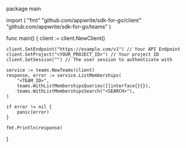 package main

import (
    "fmt"
    "github.com/appwrite/sdk-for-go/client"
    "github.com/appwrite/sdk-for-go/teams"
)

func main() {
    client := client.NewClient()

    client.SetEndpoint("https://example.com/v1") // Your API Endpoint
    client.SetProject("<YOUR_PROJECT_ID>") // Your project ID
    client.SetSession("") // The user session to authenticate with

    service := teams.NewTeams(client)
    response, error := service.ListMemberships(
        "<TEAM_ID>",
        teams.WithListMembershipsQueries([]interface{}{}),
        teams.WithListMembershipsSearch("<SEARCH>"),
    )

    if error != nil {
        panic(error)
    }

    fmt.Println(response)
}
